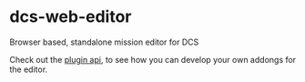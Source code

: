 # dcs-web-editor
Browser based, standalone mission editor for DCS

Check out the [plugin api](https://github.com/fyyyyy/dcs-web-editor/tree/main/plugin%20api), to see how you can develop your own addongs for the editor.

